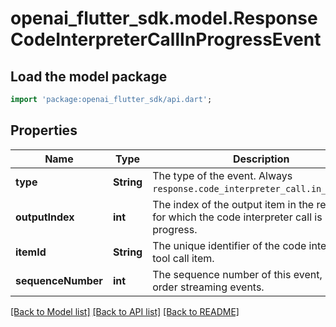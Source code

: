# openai_flutter_sdk.model.ResponseCodeInterpreterCallInProgressEvent

## Load the model package
```dart
import 'package:openai_flutter_sdk/api.dart';
```

## Properties
Name | Type | Description | Notes
------------ | ------------- | ------------- | -------------
**type** | **String** | The type of the event. Always `response.code_interpreter_call.in_progress`. | 
**outputIndex** | **int** | The index of the output item in the response for which the code interpreter call is in progress. | 
**itemId** | **String** | The unique identifier of the code interpreter tool call item. | 
**sequenceNumber** | **int** | The sequence number of this event, used to order streaming events. | 

[[Back to Model list]](../README.md#documentation-for-models) [[Back to API list]](../README.md#documentation-for-api-endpoints) [[Back to README]](../README.md)


